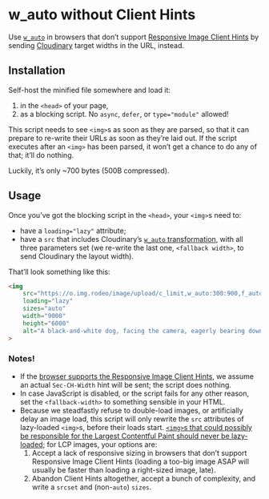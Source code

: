 # w_auto without Client Hints

Use [`w_auto`](https://cloudinary.com/documentation/transformation_reference#w_auto) in browsers that don’t support [Responsive Image Client Hints](https://wicg.github.io/responsive-image-client-hints/) by sending [Cloudinary](https://cloudinary.com) target widths in the URL, instead.

## Installation

Self-host the minified file somewhere and load it:

1. in the `<head>` of your page,
2. as a blocking script. No `async`, `defer`, or `type="module"` allowed!

This script needs to see `<img>`s as soon as they are parsed, so that it can prepare to re-write their URLs as soon as they’re laid out. If the script executes after an `<img>` has been parsed, it won’t get a chance to do any of that; it’ll do nothing.

Luckily, it’s only ~700 bytes (500B compressed).

## Usage

Once you’ve got the blocking script in the `<head>`, your `<img>`s need to:

- have a `loading="lazy"` attribute;
- have a `src` that includes Cloudinary’s [`w_auto` transformation](https://cloudinary.com/documentation/transformation_reference#w_auto), with all three parameters set (we re-write the last one, `<fallback width>`, to send Cloudinary the layout width).

That’ll look something like this:

```html
<img
	src="https://o.img.rodeo/image/upload/c_limit,w_auto:300:900,f_auto,q_auto/dogs/7"
	loading="lazy"
	sizes="auto"
	width="9000"
	height="6000"
	alt="A black-and-white dog, facing the camera, eagerly bearing down on a tennis ball."
>
```

### Notes!

- If the [browser supports the Responsive Image Client Hints](https://caniuse.com/client-hints-dpr-width-viewport), we assume an actual `Sec-CH-Width` hint will be sent; the script does nothing.
- In case JavaScript is disabled, or the script fails for any other reason, set the `<fallback-width>` to something sensible in your HTML.
- Because we steadfastly refuse to double-load images, or artificially delay an image load, this script will only rewrite the `src` attributes of lazy-loaded `<img>`s, before their loads start. [`<img>`s that could possibly be responsible for the Largest Contentful Paint should never be lazy-loaded](https://web.dev/articles/lcp-lazy-loading); for LCP images, your options are:
	1. Accept a lack of responsive sizing in browsers that don’t support Responsive Image Client Hints (loading a too-big image ASAP will usually be faster than loading a right-sized image, late).
	2. Abandon Client Hints altogether, accept a bunch of complexity, and write a `srcset` and (non-`auto`) `sizes`.
